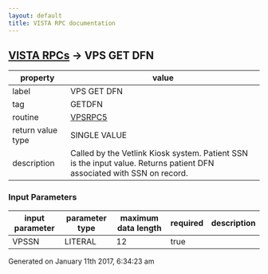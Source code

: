```yaml
---
layout: default
title: VISTA RPC documentation
---
```




## [VISTA RPCs](TableOfContent.md) &#8594; VPS GET DFN 

 property | value 
--- | --- 
 label | VPS GET DFN
 tag | GETDFN
 routine | [VPSRPC5](http://code.osehra.org/dox/Routine_VPSRPC5_source.html)
 return value type | SINGLE VALUE
 description | Called by the Vetlink Kiosk system.  Patient SSN is the input value.  Returns patient DFN associated with SSN on record.

### Input Parameters

| input parameter | parameter type | maximum data length | required | description | 
| --- | --- | --- | --- | --- | 
| VPSSN | LITERAL | 12 | true |  | 




Generated on January 11th 2017, 6:34:23 am